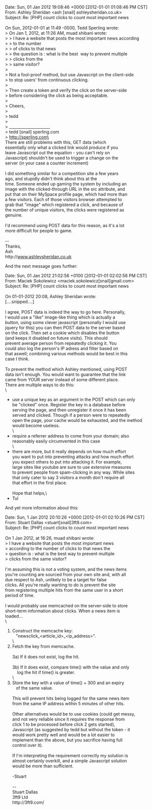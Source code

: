 <div id="wikitext">

<div class="vspace">

</div>

<div id="sourceblock1" class="sourceblock">

<div class="sourceblocktext">

<div class="email">

<span class="sc0"><span class="kw3">Date</span><span
class="sy0">:</span> <span class="re3">Sun, 01 Jan 2012 <span
class="re4">19:08:46</span> +0000</span> <span
class="sy0">[</span>2012-01-01 <span class="re4">01:08:46</span> PM
CST<span class="sy0">]</span></span>\
 <span class="sc0"><span class="kw3">From</span><span
class="sy0">:</span> Ashley Sheridan <span class="sy0">\<</span>ash
<span class="sy0">[</span>snail<span class="sy0">]</span>
ashleysheridan.co.uk<span class="sy0">\></span></span>\
 <span class="sc0"><span class="kw3">Subject</span><span
class="sy0">:</span> Re<span class="sy0">:</span> <span
class="sy0">[</span>PHP<span class="sy0">]</span> count clicks to count
most important news </span>\
\
 On Sun, 2012-01-01 at 11:49 -0500, Tedd Sperling wrote:\
 \> On Jan 1, 2012, at 11:26 AM, muad shibani wrote:\
 \> \> I have a website that posts the most important news according\
 \> \> to the number\
 \> \> of clicks to that news\
 \> \> the question is : what is the best  way to prevent multiple\
 \> \> clicks from the  \
 \> \> same visitor?\
 \>\
 \> Not a fool-proof method, but use Javascript on the client-side\
 \> to stop users' from continuous clicking.\
 \>\
 \> Then create a token and verify the click on the server-side\
 \> before considering the click as being acceptable.\
 \>\
 \> Cheers,\
 \>\
 \> tedd\
 \>\
 \> \_\_\_\_\_\_\_\_\_\_\_\_\_\_\_\_\_\_\_\_\_\
 \> tedd [snail] sperling.com\
 \> http://sperling.com\
\
 There are still problems with this, GET data (which\
 essentially only what a clicked link would produce if you\
 leave Javascript out the equation - you can't rely on\
 Javascript) shouldn't be used to trigger a change on the\
 server (in your case a counter increment)\
\
 I did something similar for a competition site a few years\
 ago, and stupidly didn't think about this at the\
 time. Someone ended up gaming the system by including an\
 image with the clicked-through URL in the src attribute, and\
 put that on their MySpace profile page, which had more than\
 a few visitors. Each of those visitors browser attempted to\
 grab that "image" which registered a click, and because of\
 the number of unique visitors, the clicks were registered as\
 genuine.\
\
 I'd recommend using POST data for this reason, as it's a lot\
 more difficult for people to game.\
\
 --\
 Thanks,\
 Ash\
 <span class="sc0">http<span
class="sy0">:</span>//www.ashleysheridan.co.uk</span>

</div>

</div>

<div class="sourceblocklink">

</div>

</div>

And the next message goes further:

<div class="vspace">

</div>

<div id="sourceblock2" class="sourceblock">

<div class="sourceblocktext">

<div class="email">

<span class="sc0"><span class="kw3">Date</span><span
class="sy0">:</span> <span class="re3">Sun, 01 Jan 2012 <span
class="re4">21:02:56</span> +0100</span> <span
class="sy0">[</span>2012-01-01 <span class="re4">02:02:56</span> PM
CST<span class="sy0">]</span></span>\
 <span class="sc0"><span class="kw3">From</span><span
class="sy0">:</span> Maciek Sokolewicz <span
class="sy0">\<</span>maciek.sokolewicz<span
class="sy0">[</span>snail<span class="sy0">]</span>gmail.com<span
class="sy0">\></span></span>\
 <span class="sc0"><span class="kw3">Subject</span><span
class="sy0">:</span> Re<span class="sy0">:</span> <span
class="sy0">[</span>PHP<span class="sy0">]</span> count clicks to count
most important news </span>\
\
 On 01-01-2012 20:08, Ashley Sheridan wrote:\
 [....snipped....]\
\
 I agree, POST data is indeed the way to go here. Personally,\
 I would use a "like" image-like thing which is actually a\
 button, using some clever javascript (personally I would use\
 jquery for this) you can then POST data to the server based\
 on the click. Then set a cookie which disables the button\
 (and keeps it disabled on future visits). This should\
 prevent average person from repeatedly clicking it. You\
 could also log the person's IP adress and filter based on\
 that aswell; combining various methods would be best in this\
 case I think.\
\
 To prevent the method which Ashley mentioned, using POST\
 data isn't enough. You would want to guarantee that the link\
 came from YOUR server instead of some different place.\
 There are multiple ways to do this:\
\
 - use a unique key as an argument in the POST which can only\
 be "clicked" once. Register the key in a database before\
 serving the page, and then unregister it once it has been\
 served and clicked. Though if a person were to repeatedly\
 open the page, your cache would be exhausted, and the method\
 would become useless.\
\
 - require a referrer address to come from your domain; also\
 reasonably easily circumvented in this case\
\
 - there are more, but it really depends on how much effort\
 you want to put into preventing attacks and how much effort\
 you expect others to put into attacking it. For example,\
 large sites like youtube are sure to use extensive measures\
 to prevent people from spam-clicking in any way. While sites\
 that only cater to say 3 visitors a month don't require all\
 that effort in the first place.\
\
 Hope that helps,\
 - Tul

</div>

</div>

<div class="sourceblocklink">

</div>

</div>

And yet more information about this:

<div class="vspace">

</div>

<div id="sourceblock3" class="sourceblock">

<div class="sourceblocktext">

<div class="email">

<span class="sc0"><span class="kw3">Date</span><span
class="sy0">:</span> <span class="re3">Sun, 1 Jan 2012 <span
class="re4">20:10:26</span> +0000</span> <span
class="sy0">[</span>2012-01-01 <span class="re4">02:10:26</span> PM
CST<span class="sy0">]</span></span>\
 <span class="sc0"><span class="kw3">From</span><span
class="sy0">:</span> Stuart Dallas <span
class="sy0">\<</span>stuart<span class="sy0">[</span>snail<span
class="sy0">]</span>3ft9.com<span class="sy0">\></span></span>\
 <span class="sc0"><span class="kw3">Subject</span><span
class="sy0">:</span> Re<span class="sy0">:</span> <span
class="sy0">[</span>PHP<span class="sy0">]</span> count clicks to count
most important news </span>\
\
 On 1 Jan 2012, at 16:26, muad shibani wrote:\
 \> I have a website that posts the most important news\
 \> according to the number of clicks to that news the\
 \> question is : what is the best way to prevent multiple\
 \> clicks from the same visitor?\
\
 I'm assuming this is not a voting system, and the news items\
 you're counting are sourced from your own site and, with all\
 due respect to Ash, unlikely to be a target for false\
 clicks. All you're really wanting to do is prevent the site\
 from registering multiple hits from the same user in a short\
 period of time.\
\
 I would probably use memcached on the server-side to store\
 short-term information about clicks. When a news item is\
 loaded...\
\
 1) Construct the memcache key:\
    "newsclick\_\<article\_id\>\_\<ip\_address\>".\
\
 2) Fetch the key from memcache.\
\
 3a) If it does not exist, log the hit.\
\
 3b) If it does exist, compare time() with the value and only\
     log the hit if time() is greater.\
\
 4) Store the key with a value of time() + 300 and an expiry\
    of the same value.\
\
 This will prevent hits being logged for the same news item\
 from the same IP address within 5 minutes of other hits.\
\
 Other alternatives would be to use cookies (could get messy,\
 and not very reliable since it requires the response from\
 click 1 to be processed before click 2 gets started),\
 Javascript (as suggested by tedd but without the token - it\
 would work pretty well and would be a lot easier to\
 implement than the above, but you sacrifice having full\
 control over it).\
\
 If I'm interpreting the requirement correctly my solution is\
 almost certainly overkill, and a simple Javascript solution\
 would be more than sufficient.\
\
 -Stuart\
\
 --\
 Stuart Dallas\
 3ft9 Ltd\
 <span class="sc0">http<span class="sy0">:</span>//3ft9.com/</span>

</div>

</div>

<div class="sourceblocklink">

</div>

</div>

</div>
